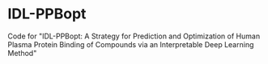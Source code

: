# IDL-PPBopt
Code for "IDL-PPBopt: A Strategy for Prediction and Optimization of Human Plasma Protein Binding of Compounds via an Interpretable Deep Learning Method"
